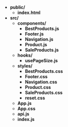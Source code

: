 - **public/**
  - **index.html**
- **src/**
  - **components/**
    - **BestProducts.js**
    - **Footer.js**
    - **Navigation.js**
    - **Product.js**
    - **SaleProducts.js**
  - **hooks/**
    - **usePageSize.js**
  - **styles/**
    - **BestProducts.css**
    - **Footer.css**
    - **Navigation.css**
    - **Product.css**
    - **SaleProducts.css**
    - **reset.css**
  - **App.js**
  - **App.css**
  - **api.js**
  - **index.js**
